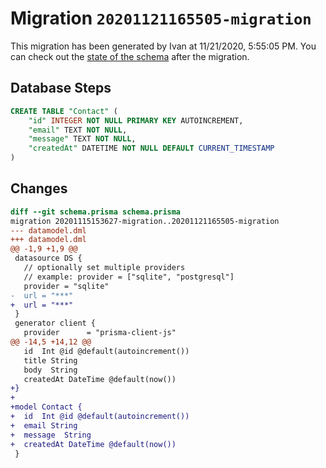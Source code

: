 # Migration `20201121165505-migration`

This migration has been generated by Ivan at 11/21/2020, 5:55:05 PM.
You can check out the [state of the schema](./schema.prisma) after the migration.

## Database Steps

```sql
CREATE TABLE "Contact" (
    "id" INTEGER NOT NULL PRIMARY KEY AUTOINCREMENT,
    "email" TEXT NOT NULL,
    "message" TEXT NOT NULL,
    "createdAt" DATETIME NOT NULL DEFAULT CURRENT_TIMESTAMP
)
```

## Changes

```diff
diff --git schema.prisma schema.prisma
migration 20201115153627-migration..20201121165505-migration
--- datamodel.dml
+++ datamodel.dml
@@ -1,9 +1,9 @@
 datasource DS {
   // optionally set multiple providers
   // example: provider = ["sqlite", "postgresql"]
   provider = "sqlite"
-  url = "***"
+  url = "***"
 }
 generator client {
   provider      = "prisma-client-js"
@@ -14,5 +14,12 @@
   id  Int @id @default(autoincrement())
   title String
   body  String
   createdAt DateTime @default(now())
+}
+
+model Contact {
+  id  Int @id @default(autoincrement())
+  email String
+  message  String
+  createdAt DateTime @default(now())
 }
```


